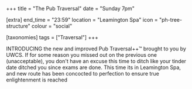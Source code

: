 +++
title = "The Pub Traversal"
date = "Sunday 7pm"

[extra]
end_time = "23:59"
location = "Leamington Spa"
icon = "ph-tree-structure"
colour = "social"

[taxonomies]
tags = ["Traversal"]
+++

INTRODUCING the new and improved Pub Traversal++™ brought to you by UWCS. If for some reason you missed out on the previous one (unacceptable), you don't have an excuse this time to ditch like your tinder date ditched you since exams are done. This time its in Leamington Spa, and new route has been concocted to perfection to ensure true enlightenment is reached
